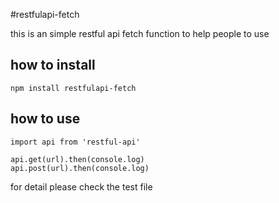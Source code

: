 #restfulapi-fetch

this is an simple restful api fetch function to help people to use 

## how to install
```
npm install restfulapi-fetch
```

## how to use

```
import api from 'restful-api'

api.get(url).then(console.log)
api.post(url).then(console.log)
```

for detail please check the test file
